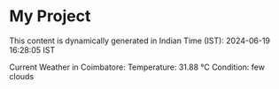 # My Project

This content is dynamically generated in Indian Time (IST): 2024-06-19 16:28:05 IST


Current Weather in Coimbatore:
Temperature: 31.88 °C
Condition: few clouds
